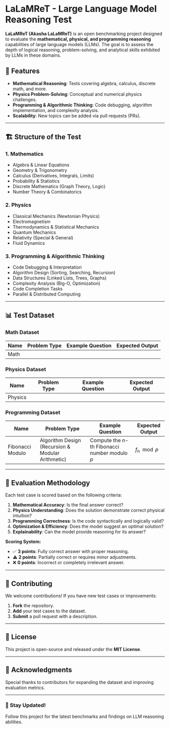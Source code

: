 # LaLaMReT - Large Language Model Reasoning Test

**LaLaMReT (Akasha LaLaMReT)** is an open benchmarking project designed to evaluate the **mathematical, physical, and programming reasoning** capabilities of large language models (LLMs). The goal is to assess the depth of logical reasoning, problem-solving, and analytical skills exhibited by LLMs in these domains.

## 🚀 Features
- **Mathematical Reasoning**: Tests covering algebra, calculus, discrete math, and more.
- **Physics Problem-Solving**: Conceptual and numerical physics challenges.
- **Programming & Algorithmic Thinking**: Code debugging, algorithm implementation, and complexity analysis.
- **Scalability**: New topics can be added via pull requests (PRs).

---

## 🏗️ Structure of the Test

### 1. **Mathematics**
- Algebra & Linear Equations
- Geometry & Trigonometry
- Calculus (Derivatives, Integrals, Limits)
- Probability & Statistics
- Discrete Mathematics (Graph Theory, Logic)
- Number Theory & Combinatorics

### 2. **Physics**
- Classical Mechanics (Newtonian Physics)
- Electromagnetism
- Thermodynamics & Statistical Mechanics
- Quantum Mechanics
- Relativity (Special & General)
- Fluid Dynamics

### 3. **Programming & Algorithmic Thinking**
- Code Debugging & Interpretation
- Algorithm Design (Sorting, Searching, Recursion)
- Data Structures (Linked Lists, Trees, Graphs)
- Complexity Analysis (Big-O, Optimization)
- Code Completion Tasks
- Parallel & Distributed Computing

---

## 📊 Test Dataset

### Math Dataset

| Name | Problem Type | Example Question | Expected Output |
|------|-------------|------------------|----------------|
| Math |  |  |  |

### Physics Dataset

| Name | Problem Type | Example Question | Expected Output |
|------|-------------|------------------|----------------|
| Physics |  |  |  |

### Programming Dataset

| Name | Problem Type | Example Question | Expected Output |
|------|-------------|------------------|----------------|
| Fibonacci Modulo | Algorithm Design (Recursion & Modular Arithmetic) | Compute the $n$-th Fibonacci number modulo $p$ | $f_n \mod p$ |

---

## 🎯 Evaluation Methodology
Each test case is scored based on the following criteria:

1. **Mathematical Accuracy**: Is the final answer correct?
2. **Physics Understanding**: Does the solution demonstrate correct physical intuition?
3. **Programming Correctness**: Is the code syntactically and logically valid?
4. **Optimization & Efficiency**: Does the model suggest an optimal solution?
5. **Explainability**: Can the model provide reasoning for its answer?

**Scoring System:**
- ✅ **3 points**: Fully correct answer with proper reasoning.
- ⚠️ **2 points**: Partially correct or requires minor adjustments.
- ❌ **0 points**: Incorrect or completely irrelevant answer.

---

## 📌 Contributing
We welcome contributions! If you have new test cases or improvements:
1. **Fork** the repository.
2. **Add** your test cases to the dataset.
3. **Submit** a pull request with a description.

---

## 📜 License
This project is open-source and released under the **MIT License**.

---

## 📢 Acknowledgments
Special thanks to contributors for expanding the dataset and improving evaluation metrics.

---

### 🌟 Stay Updated!
Follow this project for the latest benchmarks and findings on LLM reasoning abilities.
